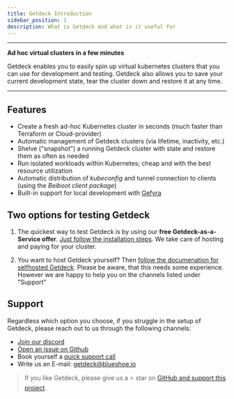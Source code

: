 ```yaml
---
title: Getdeck Introduction
sidebar_position: 1
description: What is Getdeck and what is it useful for
---
```




<hr/>
<b>Ad hoc virtual clusters in a few minutes</b>

Getdeck enables you to easily spin up virtual kubernetes clusters that you can use for development and testing. Getdeck also allows you to save your current development state, tear the cluster down and restore it at any time.

<hr/>

## Features

* Create a fresh ad-hoc Kubernetes cluster in seconds (much faster than Terraform or Cloud-provider)
* Automatic management of Getdeck clusters (via lifetime, inactivity, etc.)
* Shelve ("snapshot") a running Getdeck cluster with state and restore them as often as needed
* Run isolated workloads within Kubernetes; cheap and with the best resource utilization
* Automatic distribution of _kubeconfig_ and tunnel connection to clients (using the _Beiboot client package_)
* Built-in support for local development with [Gefyra](https://gefyra.dev)

## Two options for testing Getdeck

1. The quickest way to test Getdeck is by using our <strong>free Getdeck-as-a-Service offer</strong>. [Just follow the installation steps](/docs/getdeck-as-a-service). We take care of hosting and paying for your cluster.

2. You want to host Getdeck yourself? Then [follow the documenation for selfhosted Getdeck](/docs/selfhosted). Please be aware, that this needs some experience. However we are happy to help you on the channels listed under "Support"

## Support
Regardless which option you choose, if you struggle in the setup of Getdeck, please reach out to us through the following channels:
* [Join our discord](https://discord.gg/KPeGxY2fb8)
* [Open an issue on Github](https://github.com/Getdeck/)
* Book yourself a [quick support call](https://meetings.hubspot.com/hannes/getdeck-help)
* Write us an E-mail: getdeck@blueshoe.io




> If you like Getdeck, please give us a ⭐ star on [GitHub and support this project](https://github.com/Getdeck/beiboot).








